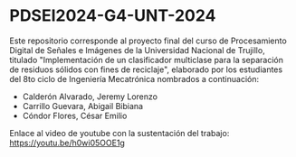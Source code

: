 # PDSEI2024-G4-UNT-2024
Este repositorio corresponde al proyecto final del curso de Procesamiento Digital de Señales e Imágenes de la Universidad Nacional de Trujillo,
titulado "Implementación de un clasificador multiclase para la separación de residuos sólidos con fines de reciclaje",
elaborado por los estudiantes del 8to ciclo de Ingeniería Mecatrónica nombrados a continuación:
 - Calderón Alvarado, Jeremy Lorenzo
 - Carrillo Guevara, Abigail Bibiana
 - Cóndor Flores, César Emilio

Enlace al video de youtube con la sustentación del trabajo: https://youtu.be/h0wi05OOE1g
